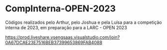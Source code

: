 # CompInterna-OPEN-2023

Códigos realizados pelo Arthur, pelo Joshua e pela Luísa para a competição interna de 2023, em preparação para a LARC - OPEN 2023

https://prod.liveshare.vsengsaas.visualstudio.com/join?0A67DCAE23E7516BEB37399653869FAB4088